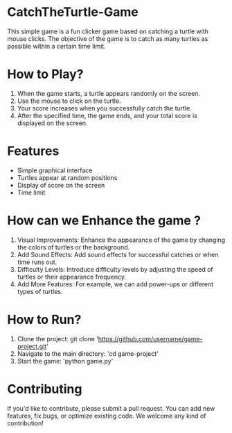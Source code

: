 # CatchTheTurtle-Game

This simple game is a fun clicker game based on catching a turtle with mouse clicks. 
The objective of the game is to catch as many turtles as possible within a certain time limit.

# How to Play? 

1. When the game starts, a turtle appears randomly on the screen.
2. Use the mouse to click on the turtle.
3. Your score increases when you successfully catch the turtle.
4. After the specified time, the game ends, and your total score is displayed on the screen.

# Features

* Simple graphical interface
* Turtles appear at random positions
* Display of score on the screen
* Time limit

# How can we Enhance the game ?

1. Visual Improvements: Enhance the appearance of the game by changing the colors of turtles or the background.
2. Add Sound Effects: Add sound effects for successful catches or when time runs out.
3. Difficulty Levels: Introduce difficulty levels by adjusting the speed of turtles or their appearance frequency.
4. Add More Features: For example, we can add power-ups or different types of turtles.

# How to Run?

1. Clone the project: git clone 'https://github.com/username/game-project.git'
2. Navigate to the main directory: 'cd game-project'
3. Start the game: 'python game.py'

# Contributing

If you'd like to contribute, please submit a pull request. You can add new features, fix bugs, or optimize existing code.
We welcome any kind of contribution!
